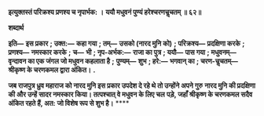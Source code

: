 **इत्युक्तस्तं परिक्रश्य प्रणश्य च नृपार्भक: ।** **ययौ मधुवनं पुण्यं हरेश्चरणचॢचतम् ॥ ६२॥** 

**शब्दार्थ** 

**इति—** **इस प्रकार** **; उक्त:—** **कहा गया** **; तम्—** **उसको (नारद मुनि को)** **; परिक्रश्य—** **प्रदक्षिणा करके** **; प्रणश्य—** **नमस्कार करके** **;** **च—** **भी** **; नृप-अर्भक:—** **राजा का पुत्र** **; ययौ—** **पास गया** **; मधुवनम्—** **वृन्दावन का एक जंगल जो मधुवन कहलाता है** **;** **पुण्यम्—** **शुभ** **; हरे:—** **भगवान् का** **; चरण-चॢचतम्—** **श्रीकृष्ण के चरणकमल द्वारा अंकित।** **.** 

**जब राजपुत्र ध्रुव महाराज को नारद मुनि इस प्रकार उपदेश दे रहे थे तो उन्होंने अपने गुरु** **नारद मुनि की प्रदक्षिणा की और उन्हें सादर नमस्कार किया। तत्पश्चात् वे मधुवन के लिए चल** **पड़े, जहाँ श्रीकृष्ण के चरणकमल सदैव अंकित रहते हैं, अत: जो विशेष रूप से शुभ है।** **** 